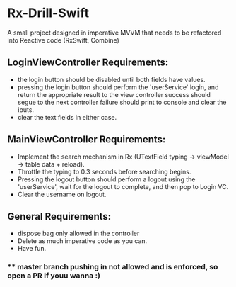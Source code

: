 # Rx-Drill-Swift
A small project designed in imperative MVVM that needs to be refactored into Reactive code (RxSwift, Combine)

## **LoginViewController Requirements:**
* the login button should be disabled until both fields have values.
* pressing the login button should perform the 'userService' login,
  and return the appropriate result to the view controller
  success should segue to the next controller
  failure should print to console and clear the iputs.
* clear the text fields in either case.

## MainViewController Requirements:
* Implement the search mechanism in Rx (UTextField typing -> viewModel -> table data + reload).
* Throttle the typing to 0.3 seconds before searching begins.
* Pressing the logout button should perform a logout using the 'userService',
  wait for the logout to complete, and then pop to Login VC.
* Clear the username on logout.

## General Requirements:
* dispose bag only allowed in the controller
* Delete as much imperative code as you can.
* Have fun.

### ** master branch pushing in not allowed and is enforced, so open a PR if youu wanna :)
